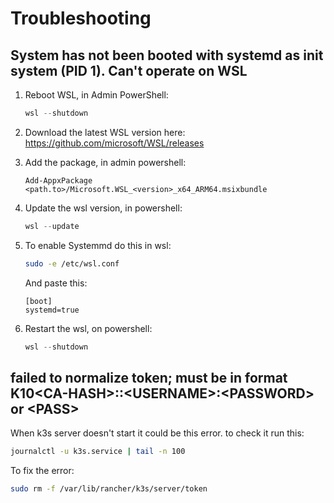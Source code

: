 # Troubleshooting

## **System has not been booted with systemd as init system (PID 1). Can't operate** on WSL

1. Reboot WSL, in Admin PowerShell:

    ```powershell
    wsl --shutdown
    ```

2. Download the latest WSL version here: https://github.com/microsoft/WSL/releases

3. Add the package, in admin powershell:

    ```powershel
    Add-AppxPackage <path.to>/Microsoft.WSL_<version>_x64_ARM64.msixbundle
    ```

4. Update the wsl version, in powershell:

    ```powershell
    wsl --update
    ```

5. To enable Systemmd do this in wsl:

    ```bash
    sudo -e /etc/wsl.conf
    ```

    And paste this:

    ```
    [boot]
    systemd=true
    ```

6. Restart the wsl, on powershell:

    ```powershell
    wsl --shutdown
    ```

## failed to normalize token; must be in format K10\<CA-HASH\>::\<USERNAME\>:\<PASSWORD\> or \<PASS\>

When k3s server doesn't start it could be this error. to check it run this:
```bash
journalctl -u k3s.service | tail -n 100
```

To fix the error:
```bash
sudo rm -f /var/lib/rancher/k3s/server/token
```